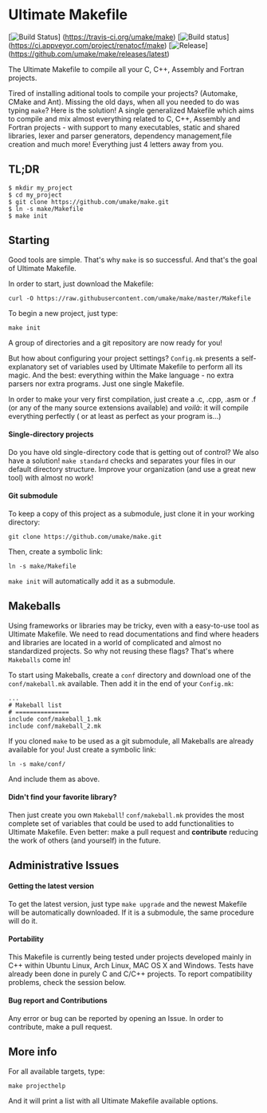 Ultimate Makefile
==================

[![Build Status](https://img.shields.io/travis/umake/make/master.svg)]
                (https://travis-ci.org/umake/make)
[![Build status](https://img.shields.io/appveyor/ci/renatocf/make/master.svg)]
                (https://ci.appveyor.com/project/renatocf/make)
[![Release](https://img.shields.io/github/tag/umake/make.svg)]
           (https://github.com/umake/make/releases/latest)

The Ultimate Makefile to compile all your C, C++, Assembly and Fortran projects.

Tired of installing aditional tools to compile your projects? (Automake,
CMake and Ant). Missing the old days, when all you needed to do was typing
`make`? Here is the solution! A single generalized Makefile which aims to
compile and mix almost everything related to C, C++, Assembly and Fortran
projects - with support to many executables, static and shared libraries,
lexer and parser generators, dependency management,file creation and much
more! Everything just 4 letters away from you.

## TL;DR

```
$ mkdir my_project
$ cd my_project
$ git clone https://github.com/umake/make.git
$ ln -s make/Makefile
$ make init
```

## Starting ##

Good tools are simple. That's why `make` is so successful. And
that's the goal of Ultimate Makefile.

In order to start, just download the Makefile:

    curl -O https://raw.githubusercontent.com/umake/make/master/Makefile

To begin a new project, just type:

    make init

A group of directories and a git repository are now ready for you!

But how about configuring your project settings? `Config.mk` presents a
self-explanatory set of variables used by Ultimate Makefile to perform all
its magic. And the best: everything within the Make language - no 
extra parsers nor extra programs. Just one single Makefile.

In order to make your very first compilation, just create a .c, .cpp,
.asm or .f (or any of the many source extensions available) and *voilà*:
it will compile everything perfectly ( or at least as perfect as your
program is...)

#### Single-directory projects ####

Do you have old single-directory code that is getting out of control? 
We also have a solution! `make standard` checks and separates your
files in our default directory structure. Improve your organization
(and use a great new tool) with almost no work!

#### Git submodule ####

To keep a copy of this project as a submodule, just clone it in your
working directory:

    git clone https://github.com/umake/make.git

Then, create a symbolic link:

    ln -s make/Makefile

`make init` will automatically add it as a submodule.

## Makeballs ##

Using frameworks or libraries may be tricky, even with a easy-to-use
tool as Ultimate Makefile. We need to read documentations and find where
headers and libraries are located in a world of complicated and almost no
standardized projects. So why not reusing these flags? That's where `Makeballs`
come in!


To start using Makeballs, create a `conf` directory and download one
of the `conf/makeball.mk` available. Then add it in the end of your
`Config.mk`:

```make
...
# Makeball list
# ===============
include conf/makeball_1.mk
include conf/makeball_2.mk
```

If you cloned `make` to be used as a git submodule, all Makeballs are 
already available for you! Just create a symbolic link:

    ln -s make/conf/

And include them as above.

#### Didn't find your favorite library? ####

Then just create you own `Makeball`! `conf/makeball.mk` provides the
most complete set of variables that could be used to add functionalities
to Ultimate Makefile. Even better: make a pull request and **contribute**
reducing the work of others (and yourself) in the future.

## Administrative Issues ##

#### Getting the latest version ####

To get the latest version, just type `make upgrade` and the newest 
Makefile will be automatically downloaded. If it is a submodule,
the same procedure will do it.

#### Portability ####

This Makefile is currently being tested under projects developed mainly
in C++ within Ubuntu Linux, Arch Linux, MAC OS X and Windows. Tests have already
been done in purely C and C/C++ projects. To report compatibility
problems, check the session below.

#### Bug report and Contributions ####

Any error or bug can be reported by opening an Issue. In order to 
contribute, make a pull request.

## More info ##

For all available targets, type:

    make projecthelp

And it will print a list with all Ultimate Makefile available options.
